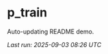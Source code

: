 # p_train

Auto-updating README demo.

<!--START_SECTION:status-->
_Last run: 2025-09-03 08:26 UTC_
<!--END_SECTION:status-->




































































































































































































































































































































